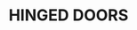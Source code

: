 ---
title: " HINGED DOORS"
hingedHead: "HINGED SECURITY DOOR"
hingedHead1: "Guests in. Pests out."
hingedPara: "TENTUFF Hinged Door – the perfect protection you need for your main entrance. Its anti-theft 3-point locking mechanism ensures that you are absolutely secure inside. Now you can leave your main door open without any worry and enjoy the beautiful outdoor view and fresh air from the secure ambience inside your home."

hingedImghead: "Movement in a Hinged Security Door"
hingedImg1: "/images/sec-doors/hing-door/TENTUFF-Hinged-Door-tp.png"
hingedImg2: "/images/sec-doors/hing-door/TENTUFF-Hinged-Door.gif"
---